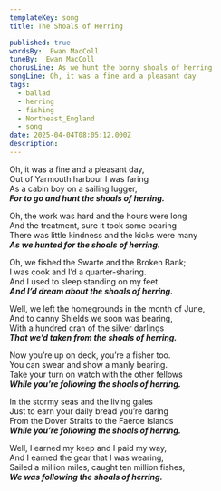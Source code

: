 ```yaml
---
templateKey: song
title: The Shoals of Herring

published: true
wordsBy:  Ewan MacColl
tuneBy:  Ewan MacColl
chorusLine: As we hunt the bonny shoals of herring
songLine: Oh, it was a fine and a pleasant day
tags:
  - ballad
  - herring
  - fishing
  - Northeast_England
  - song
date: 2025-04-04T08:05:12.000Z
description: 
---
```


Oh, it was a fine and a pleasant day,\
Out of Yarmouth harbour I was faring\
As a cabin boy on a sailing lugger,\
***For to go and hunt the shoals of herring.***

Oh, the work was hard and the hours were long\
And the treatment, sure it took some bearing\
There was little kindness and the kicks were many\
***As we hunted for the shoals of herring.***

Oh, we fished the Swarte and the Broken Bank;\
I was cook and I’d a quarter-sharing.\
And I used to sleep standing on my feet\
***And I’d dream about the shoals of herring.***

Well, we left the homegrounds in the month of June,\
And to canny Shields we soon was bearing,\
With a hundred cran of the silver darlings\
***That we’d taken from the shoals of herring.***

Now you’re up on deck, you’re a fisher too.\
You can swear and show a manly bearing.\
Take your turn on watch with the other fellows\
***While you’re following the shoals of herring.***

In the stormy seas and the living gales\
Just to earn your daily bread you’re daring\
From the Dover Straits to the Faeroe Islands\
***While you’re following the shoals of herring.***

Well, I earned my keep and I paid my way,\
And I earned the gear that I was wearing,\
Sailed a million miles, caught ten million fishes,\
***We was following the shoals of herring.***

